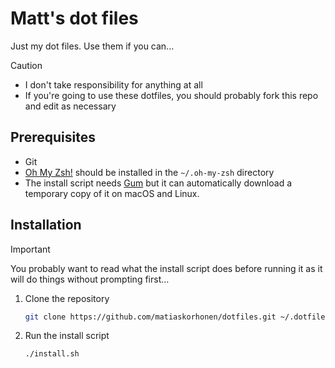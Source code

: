 # Matt's dot files

Just my dot files. Use them if you can...

> [!CAUTION]
> * I don't take responsibility for anything at all
> * If you're going to use these dotfiles, you should probably fork this repo and edit as necessary

## Prerequisites

* Git
* [Oh My Zsh!](https://ohmyz.sh) should be installed in the `~/.oh-my-zsh` directory
* The install script needs [Gum](https://github.com/charmbracelet/gum) but it can automatically download a temporary copy of it on macOS and Linux.

## Installation

> [!IMPORTANT]
> You probably want to read what the install script does before running it as it will do things without prompting first…

1. Clone the repository

    ```sh
    git clone https://github.com/matiaskorhonen/dotfiles.git ~/.dotfiles
    ```

2. Run the install script

    ```sh
    ./install.sh
    ```
